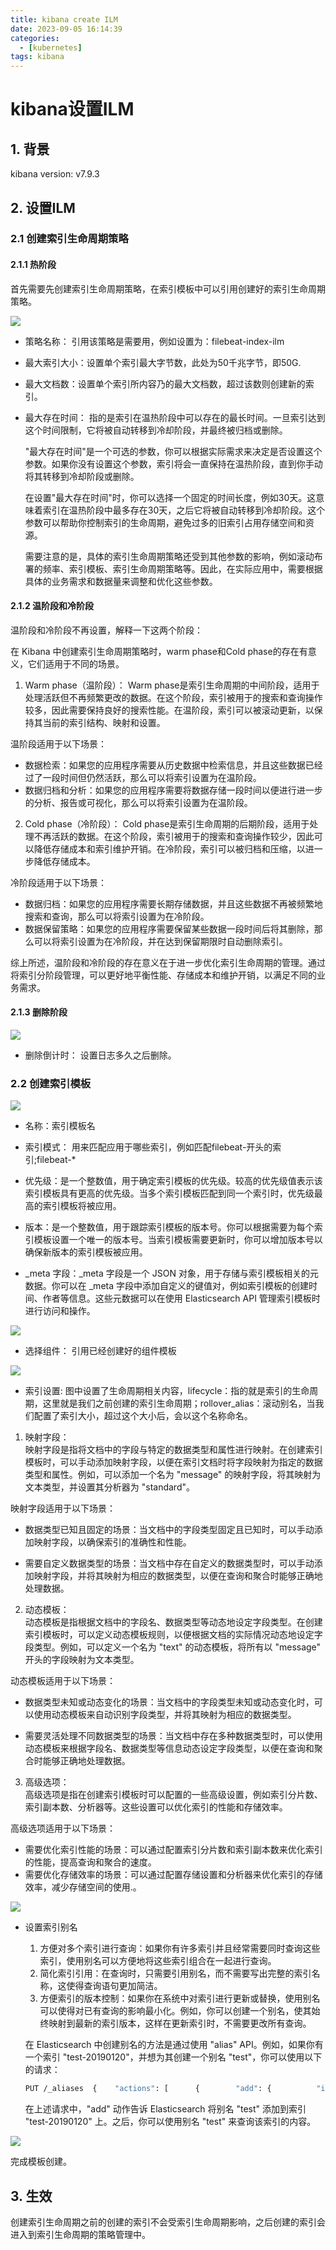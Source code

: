 ```yaml
---
title: kibana create ILM
date: 2023-09-05 16:14:39
categories:
  - [kubernetes]
tags: kibana
---
```

# kibana设置ILM

## 1. 背景

kibana version: v7.9.3

## 2. 设置ILM

### 2.1 创建索引生命周期策略

#### 2.1.1 热阶段

首先需要先创建索引生命周期策略，在索引模板中可以引用创建好的索引生命周期策略。

![](https://gh-proxy.com/https://github.com/wongearl/mypic/blob/main/kibana/ilm01.png)

- 策略名称： 引用该策略是需要用，例如设置为：filebeat-index-ilm
  
- 最大索引大小：设置单个索引最大字节数，此处为50千兆字节，即50G.
  
- 最大文档数：设置单个索引所内容乃的最大文档数，超过该数则创建新的索引。
  
- 最大存在时间： 指的是索引在温热阶段中可以存在的最长时间。一旦索引达到这个时间限制，它将被自动转移到冷却阶段，并最终被归档或删除。
  
  "最大存在时间"是一个可选的参数，你可以根据实际需求来决定是否设置这个参数。如果你没有设置这个参数，索引将会一直保持在温热阶段，直到你手动将其转移到冷却阶段或删除。
  
  在设置"最大存在时间"时，你可以选择一个固定的时间长度，例如30天。这意味着索引在温热阶段中最多存在30天，之后它将被自动转移到冷却阶段。这个参数可以帮助你控制索引的生命周期，避免过多的旧索引占用存储空间和资源。
  
  需要注意的是，具体的索引生命周期策略还受到其他参数的影响，例如滚动布署的频率、索引模板、索引生命周期策略等。因此，在实际应用中，需要根据具体的业务需求和数据量来调整和优化这些参数。
  

#### 2.1.2 温阶段和冷阶段

温阶段和冷阶段不再设置，解释一下这两个阶段：

在 Kibana 中创建索引生命周期策略时，warm phase和Cold phase的存在有意义，它们适用于不同的场景。

1. Warm phase（温阶段）：
  Warm phase是索引生命周期的中间阶段，适用于处理活跃但不再频繁更改的数据。在这个阶段，索引被用于的搜索和查询操作较多，因此需要保持良好的搜索性能。在温阶段，索引可以被滚动更新，以保持其当前的索引结构、映射和设置。
  
  温阶段适用于以下场景：
  
  - 数据检索：如果您的应用程序需要从历史数据中检索信息，并且这些数据已经过了一段时间但仍然活跃，那么可以将索引设置为在温阶段。
  - 数据归档和分析：如果您的应用程序需要将数据存储一段时间以便进行进一步的分析、报告或可视化，那么可以将索引设置为在温阶段。
2. Cold phase（冷阶段）：
  Cold phase是索引生命周期的后期阶段，适用于处理不再活跃的数据。在这个阶段，索引被用于的搜索和查询操作较少，因此可以降低存储成本和索引维护开销。在冷阶段，索引可以被归档和压缩，以进一步降低存储成本。
  
  冷阶段适用于以下场景：
  
  - 数据归档：如果您的应用程序需要长期存储数据，并且这些数据不再被频繁地搜索和查询，那么可以将索引设置为在冷阶段。
  - 数据保留策略：如果您的应用程序需要保留某些数据一段时间后将其删除，那么可以将索引设置为在冷阶段，并在达到保留期限时自动删除索引。
  
  综上所述，温阶段和冷阶段的存在意义在于进一步优化索引生命周期的管理。通过将索引分阶段管理，可以更好地平衡性能、存储成本和维护开销，以满足不同的业务需求。
  

#### 2.1.3 删除阶段

![](https://gh-proxy.com/https://github.com/wongearl/mypic/blob/main/kibana/ilm03.png)

- 删除倒计时： 设置日志多久之后删除。
  

### 2.2 创建索引模板

![](https://gh-proxy.com/https://github.com/wongearl/mypic/blob/main/kibana/index-template01.png)

- 名称：索引模板名
  
- 索引模式： 用来匹配应用于哪些索引，例如匹配filebeat-开头的索引;filebeat-*
  
- 优先级：是一个整数值，用于确定索引模板的优先级。较高的优先级值表示该索引模板具有更高的优先级。当多个索引模板匹配到同一个索引时，优先级最高的索引模板将被应用。
  
- 版本：是一个整数值，用于跟踪索引模板的版本号。你可以根据需要为每个索引模板设置一个唯一的版本号。当索引模板需要更新时，你可以增加版本号以确保新版本的索引模板被应用。
  
- _meta 字段：_meta 字段是一个 JSON 对象，用于存储与索引模板相关的元数据。你可以在 _meta 字段中添加自定义的键值对，例如索引模板的创建时间、作者等信息。这些元数据可以在使用 Elasticsearch API 管理索引模板时进行访问和操作。
  

![](https://gh-proxy.com/https://github.com/wongearl/mypic/blob/main/kibana/index-template02.png)

- 选择组件： 引用已经创建好的组件模板
  

![](https://gh-proxy.com/https://github.com/wongearl/mypic/blob/main/kibana/index-template03.png)

- 索引设置: 图中设置了生命周期相关内容，lifecycle：指的就是索引的生命周期，这里就是我们之前创建的索引生命周期；rollover_alias：滚动别名，当我们配置了索引大小，超过这个大小后，会以这个名称命名。
  

1. 映射字段：  
  映射字段是指将文档中的字段与特定的数据类型和属性进行映射。在创建索引模板时，可以手动添加映射字段，以便在索引文档时将字段映射为指定的数据类型和属性。例如，可以添加一个名为 "message" 的映射字段，将其映射为文本类型，并设置其分析器为 "standard"。

映射字段适用于以下场景：

- 数据类型已知且固定的场景：当文档中的字段类型固定且已知时，可以手动添加映射字段，以确保索引的准确性和性能。
  
- 需要自定义数据类型的场景：当文档中存在自定义的数据类型时，可以手动添加映射字段，并将其映射为相应的数据类型，以便在查询和聚合时能够正确地处理数据。
  

2. 动态模板：  
  动态模板是指根据文档中的字段名、数据类型等动态地设定字段类型。在创建索引模板时，可以定义动态模板规则，以便根据文档的实际情况动态地设定字段类型。例如，可以定义一个名为 "text" 的动态模板，将所有以 "message" 开头的字段映射为文本类型。

动态模板适用于以下场景：

- 数据类型未知或动态变化的场景：当文档中的字段类型未知或动态变化时，可以使用动态模板来自动识别字段类型，并将其映射为相应的数据类型。
  
- 需要灵活处理不同数据类型的场景：当文档中存在多种数据类型时，可以使用动态模板来根据字段名、数据类型等信息动态设定字段类型，以便在查询和聚合时能够正确地处理数据。
  

3. 高级选项：  
  高级选项是指在创建索引模板时可以配置的一些高级设置，例如索引分片数、索引副本数、分析器等。这些设置可以优化索引的性能和存储效率。

高级选项适用于以下场景：

- 需要优化索引性能的场景：可以通过配置索引分片数和索引副本数来优化索引的性能，提高查询和聚合的速度。
- 需要优化存储效率的场景：可以通过配置存储设置和分析器来优化索引的存储效率，减少存储空间的使用.。

![](https://gh-proxy.com/https://github.com/wongearl/mypic/blob/main/kibana/index-template05.png)

- 设置索引别名
  
  1. 方便对多个索引进行查询：如果你有许多索引并且经常需要同时查询这些索引，使用别名可以方便地将这些索引组合在一起进行查询。
  2. 简化索引引用：在查询时，只需要引用别名，而不需要写出完整的索引名称，这使得查询语句更加简洁。
  3. 方便索引的版本控制：如果你在系统中对索引进行更新或替换，使用别名可以使得对已有查询的影响最小化。例如，你可以创建一个别名，使其始终映射到最新的索引版本，这样在更新索引时，不需要更改所有查询。
  
  在 Elasticsearch 中创建别名的方法是通过使用 "alias" API。例如，如果你有一个索引 "test-20190120"，并想为其创建一个别名 "test"，你可以使用以下的请求：
  
  ```bash
  PUT /_aliases  {    "actions": [      {        "add": {          "index": "test-20190120",          "alias": "test"        }      }    ]  }
  ```
  
  在上述请求中，"add" 动作告诉 Elasticsearch 将别名 "test" 添加到索引 "test-20190120" 上。之后，你可以使用别名 "test" 来查询该索引的内容。
  

![](https://gh-proxy.com/https://github.com/wongearl/mypic/blob/main/kibana/index-template06.png)

完成模板创建。

## 3. 生效

创建索引生命周期之前的创建的索引不会受索引生命周期影响，之后创建的索引会进入到索引生命周期的策略管理中。